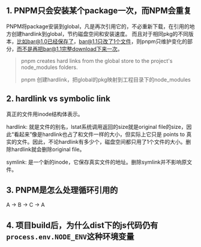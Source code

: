 ## 1. PNPM只会安装某个package一次，而NPM会重复
PNPM将package安装到global，凡是再次引用它的，不必重新下载，在引用的地方创建hardlink到global，节约磁盘空间和安装速度。
而且对于相同pkg的不同版本，比如bar@1.0已经保存了，bar@1.1只改了1个文件，则pnpm只维护变化的部分，而不是再把bar@1.1完整download下来一次。

> pnpm creates hard links from the global store to the project's node_modules folders.
>
> pnpm 创建hardlink，把global的pkg映射到工程目录下的node_modules

## 2. hardlink vs symbolic link
真正的文件用inode结构体表示。

hardlink: 就是文件的别名，lstat系统调用返回的size就是original file的size，因此“看起来”像是hardlink也占了和文件一样的大小，但实际上它只是 points to 真实的文件。因此，不论hardlink有多少个，磁盘空间都只用了1个文件的大小。删除hardlink就会删除original file。

symlink: 是一个新的inode，它保存真实文件的地址。删除symlink并不影响原文件。


## 3. PNPM是怎么处理循环引用的
A -> B -> C -> A


## 4. 项目build后，为什么dist下的js代码仍有`process.env.NODE_ENV`这种环境变量
